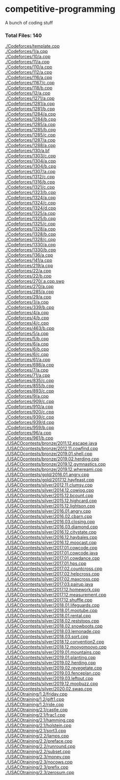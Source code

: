 # competitive-programming
A bunch of coding stuff

### Total Files: 140
[./Codeforces/template.cpp](./Codeforces/template.cpp)\
[./Codeforces/1/a.cpp](./Codeforces/1/a.cpp)\
[./Codeforces/10/a.cpp](./Codeforces/10/a.cpp)\
[./Codeforces/11/a.cpp](./Codeforces/11/a.cpp)\
[./Codeforces/110/a.cpp](./Codeforces/110/a.cpp)\
[./Codeforces/112/a.cpp](./Codeforces/112/a.cpp)\
[./Codeforces/116/a.cpp](./Codeforces/116/a.cpp)\
[./Codeforces/1167/c.cpp](./Codeforces/1167/c.cpp)\
[./Codeforces/118/b.cpp](./Codeforces/118/b.cpp)\
[./Codeforces/12/a.cpp](./Codeforces/12/a.cpp)\
[./Codeforces/1271/a.cpp](./Codeforces/1271/a.cpp)\
[./Codeforces/1281/a.cpp](./Codeforces/1281/a.cpp)\
[./Codeforces/1281/b.cpp](./Codeforces/1281/b.cpp)\
[./Codeforces/1284/a.cpp](./Codeforces/1284/a.cpp)\
[./Codeforces/1284/b.cpp](./Codeforces/1284/b.cpp)\
[./Codeforces/1285/a.cpp](./Codeforces/1285/a.cpp)\
[./Codeforces/1285/b.cpp](./Codeforces/1285/b.cpp)\
[./Codeforces/1285/c.cpp](./Codeforces/1285/c.cpp)\
[./Codeforces/1287/a.cpp](./Codeforces/1287/a.cpp)\
[./Codeforces/1288/a.cpp](./Codeforces/1288/a.cpp)\
[./Codeforces/130/a.bf](./Codeforces/130/a.bf)\
[./Codeforces/1303/c.cpp](./Codeforces/1303/c.cpp)\
[./Codeforces/1304/a.cpp](./Codeforces/1304/a.cpp)\
[./Codeforces/1304/b.cpp](./Codeforces/1304/b.cpp)\
[./Codeforces/1307/a.cpp](./Codeforces/1307/a.cpp)\
[./Codeforces/1312/c.cpp](./Codeforces/1312/c.cpp)\
[./Codeforces/1316/b.cpp](./Codeforces/1316/b.cpp)\
[./Codeforces/1321/c.cpp](./Codeforces/1321/c.cpp)\
[./Codeforces/1323/b.cpp](./Codeforces/1323/b.cpp)\
[./Codeforces/1324/a.cpp](./Codeforces/1324/a.cpp)\
[./Codeforces/1324/c.cpp](./Codeforces/1324/c.cpp)\
[./Codeforces/1324/d.cpp](./Codeforces/1324/d.cpp)\
[./Codeforces/1325/a.cpp](./Codeforces/1325/a.cpp)\
[./Codeforces/1325/b.cpp](./Codeforces/1325/b.cpp)\
[./Codeforces/1325/c.cpp](./Codeforces/1325/c.cpp)\
[./Codeforces/1328/a.cpp](./Codeforces/1328/a.cpp)\
[./Codeforces/1328/b.cpp](./Codeforces/1328/b.cpp)\
[./Codeforces/1328/c.cpp](./Codeforces/1328/c.cpp)\
[./Codeforces/1330/a.cpp](./Codeforces/1330/a.cpp)\
[./Codeforces/1330/b.cpp](./Codeforces/1330/b.cpp)\
[./Codeforces/136/a.cpp](./Codeforces/136/a.cpp)\
[./Codeforces/141/a.cpp](./Codeforces/141/a.cpp)\
[./Codeforces/219/a.cpp](./Codeforces/219/a.cpp)\
[./Codeforces/22/a.cpp](./Codeforces/22/a.cpp)\
[./Codeforces/22/b.cpp](./Codeforces/22/b.cpp)\
[./Codeforces/270/.a.cpp.swp](./Codeforces/270/.a.cpp.swp)\
[./Codeforces/270/a.cpp](./Codeforces/270/a.cpp)\
[./Codeforces/285/a.cpp](./Codeforces/285/a.cpp)\
[./Codeforces/29/a.cpp](./Codeforces/29/a.cpp)\
[./Codeforces/3/a.cpp](./Codeforces/3/a.cpp)\
[./Codeforces/339/b.cpp](./Codeforces/339/b.cpp)\
[./Codeforces/4/a.cpp](./Codeforces/4/a.cpp)\
[./Codeforces/4/b.cpp](./Codeforces/4/b.cpp)\
[./Codeforces/4/c.cpp](./Codeforces/4/c.cpp)\
[./Codeforces/463/b.cpp](./Codeforces/463/b.cpp)\
[./Codeforces/5/a.cpp](./Codeforces/5/a.cpp)\
[./Codeforces/5/b.cpp](./Codeforces/5/b.cpp)\
[./Codeforces/6/a.cpp](./Codeforces/6/a.cpp)\
[./Codeforces/6/b.cpp](./Codeforces/6/b.cpp)\
[./Codeforces/6/c.cpp](./Codeforces/6/c.cpp)\
[./Codeforces/61/a.cpp](./Codeforces/61/a.cpp)\
[./Codeforces/698/a.cpp](./Codeforces/698/a.cpp)\
[./Codeforces/7/a.cpp](./Codeforces/7/a.cpp)\
[./Codeforces/71/a.cpp](./Codeforces/71/a.cpp)\
[./Codeforces/835/c.cpp](./Codeforces/835/c.cpp)\
[./Codeforces/855/b.cpp](./Codeforces/855/b.cpp)\
[./Codeforces/893/c.cpp](./Codeforces/893/c.cpp)\
[./Codeforces/9/a.cpp](./Codeforces/9/a.cpp)\
[./Codeforces/909/c.cpp](./Codeforces/909/c.cpp)\
[./Codeforces/910/a.cpp](./Codeforces/910/a.cpp)\
[./Codeforces/920/c.cpp](./Codeforces/920/c.cpp)\
[./Codeforces/939/c.cpp](./Codeforces/939/c.cpp)\
[./Codeforces/939/d.cpp](./Codeforces/939/d.cpp)\
[./Codeforces/959/b.cpp](./Codeforces/959/b.cpp)\
[./Codeforces/96/a.cpp](./Codeforces/96/a.cpp)\
[./Codeforces/961/b.cpp](./Codeforces/961/b.cpp)\
[./USACOcontests/bronze/2011.12.escape.java](./USACOcontests/bronze/2011.12.escape.java)\
[./USACOcontests/bronze/2012.11.cowfind.cpp](./USACOcontests/bronze/2012.11.cowfind.cpp)\
[./USACOcontests/bronze/2019.01.shell.cpp](./USACOcontests/bronze/2019.01.shell.cpp)\
[./USACOcontests/bronze/2019.02.herding.cpp](./USACOcontests/bronze/2019.02.herding.cpp)\
[./USACOcontests/bronze/2019.12.gymnastics.cpp](./USACOcontests/bronze/2019.12.gymnastics.cpp)\
[./USACOcontests/bronze/2019.12.whereami.cpp](./USACOcontests/bronze/2019.12.whereami.cpp)\
[./USACOcontests/gold/2016.01.angry.cpp](./USACOcontests/gold/2016.01.angry.cpp)\
[./USACOcontests/gold/2017.12.hayfeast.cpp](./USACOcontests/gold/2017.12.hayfeast.cpp)\
[./USACOcontests/silver/2012.11.clumsy.cpp](./USACOcontests/silver/2012.11.clumsy.cpp)\
[./USACOcontests/silver/2014.12.cowjog.cpp](./USACOcontests/silver/2014.12.cowjog.cpp)\
[./USACOcontests/silver/2015.12.bcount.cpp](./USACOcontests/silver/2015.12.bcount.cpp)\
[./USACOcontests/silver/2015.12.highcard.cpp](./USACOcontests/silver/2015.12.highcard.cpp)\
[./USACOcontests/silver/2015.12.lightson.cpp](./USACOcontests/silver/2015.12.lightson.cpp)\
[./USACOcontests/silver/2016.01.angry.cpp](./USACOcontests/silver/2016.01.angry.cpp)\
[./USACOcontests/silver/2016.02.cbarn.cpp](./USACOcontests/silver/2016.02.cbarn.cpp)\
[./USACOcontests/silver/2016.03.closing.cpp](./USACOcontests/silver/2016.03.closing.cpp)\
[./USACOcontests/silver/2016.03.diamond.cpp](./USACOcontests/silver/2016.03.diamond.cpp)\
[./USACOcontests/silver/2016.12.citystate.cpp](./USACOcontests/silver/2016.12.citystate.cpp)\
[./USACOcontests/silver/2016.12.haybales.cpp](./USACOcontests/silver/2016.12.haybales.cpp)\
[./USACOcontests/silver/2016.12.moocast.cpp](./USACOcontests/silver/2016.12.moocast.cpp)\
[./USACOcontests/silver/2017.01.cowcode.cpp](./USACOcontests/silver/2017.01.cowcode.cpp)\
[./USACOcontests/silver/2017.01.cowcode.java](./USACOcontests/silver/2017.01.cowcode.java)\
[./USACOcontests/silver/2017.01.cowdance.cpp](./USACOcontests/silver/2017.01.cowdance.cpp)\
[./USACOcontests/silver/2017.01.hps.cpp](./USACOcontests/silver/2017.01.hps.cpp)\
[./USACOcontests/silver/2017.02.countcross.cpp](./USACOcontests/silver/2017.02.countcross.cpp)\
[./USACOcontests/silver/2017.02.helpcross.cpp](./USACOcontests/silver/2017.02.helpcross.cpp)\
[./USACOcontests/silver/2017.02.maxcross.cpp](./USACOcontests/silver/2017.02.maxcross.cpp)\
[./USACOcontests/silver/2017.03.pairup.java](./USACOcontests/silver/2017.03.pairup.java)\
[./USACOcontests/silver/2017.12.homework.cpp](./USACOcontests/silver/2017.12.homework.cpp)\
[./USACOcontests/silver/2017.12.measurement.cpp](./USACOcontests/silver/2017.12.measurement.cpp)\
[./USACOcontests/silver/2017.12.shuffle.cpp](./USACOcontests/silver/2017.12.shuffle.cpp)\
[./USACOcontests/silver/2018.01.lifeguards.cpp](./USACOcontests/silver/2018.01.lifeguards.cpp)\
[./USACOcontests/silver/2018.01.mootube.cpp](./USACOcontests/silver/2018.01.mootube.cpp)\
[./USACOcontests/silver/2018.01.rental.cpp](./USACOcontests/silver/2018.01.rental.cpp)\
[./USACOcontests/silver/2018.02.reststops.cpp](./USACOcontests/silver/2018.02.reststops.cpp)\
[./USACOcontests/silver/2018.02.snowboots.cpp](./USACOcontests/silver/2018.02.snowboots.cpp)\
[./USACOcontests/silver/2018.03.lemonade.cpp](./USACOcontests/silver/2018.03.lemonade.cpp)\
[./USACOcontests/silver/2018.03.sort.cpp](./USACOcontests/silver/2018.03.sort.cpp)\
[./USACOcontests/silver/2018.12.convention2.cpp](./USACOcontests/silver/2018.12.convention2.cpp)\
[./USACOcontests/silver/2018.12.mooyomooyo.cpp](./USACOcontests/silver/2018.12.mooyomooyo.cpp)\
[./USACOcontests/silver/2019.01.mountains.cpp](./USACOcontests/silver/2019.01.mountains.cpp)\
[./USACOcontests/silver/2019.01.planting.cpp](./USACOcontests/silver/2019.01.planting.cpp)\
[./USACOcontests/silver/2019.02.herding.cpp](./USACOcontests/silver/2019.02.herding.cpp)\
[./USACOcontests/silver/2019.02.revegetate.cpp](./USACOcontests/silver/2019.02.revegetate.cpp)\
[./USACOcontests/silver/2019.03.fenceplan.cpp](./USACOcontests/silver/2019.03.fenceplan.cpp)\
[./USACOcontests/silver/2019.03.leftout.cpp](./USACOcontests/silver/2019.03.leftout.cpp)\
[./USACOcontests/silver/2019.12.moobuzz.cpp](./USACOcontests/silver/2019.12.moobuzz.cpp)\
[./USACOcontests/silver/2020.02.swap.cpp](./USACOcontests/silver/2020.02.swap.cpp)\
[./USACOtraining/1.2/friday.cpp](./USACOtraining/1.2/friday.cpp)\
[./USACOtraining/1.2/gift1.cpp](./USACOtraining/1.2/gift1.cpp)\
[./USACOtraining/1.2/ride.cpp](./USACOtraining/1.2/ride.cpp)\
[./USACOtraining/2.1/castle.cpp](./USACOtraining/2.1/castle.cpp)\
[./USACOtraining/2.1/frac1.cpp](./USACOtraining/2.1/frac1.cpp)\
[./USACOtraining/2.1/hamming.cpp](./USACOtraining/2.1/hamming.cpp)\
[./USACOtraining/2.1/holstein.cpp](./USACOtraining/2.1/holstein.cpp)\
[./USACOtraining/2.1/sort3.cpp](./USACOtraining/2.1/sort3.cpp)\
[./USACOtraining/2.2/lamps.cpp](./USACOtraining/2.2/lamps.cpp)\
[./USACOtraining/2.2/preface.cpp](./USACOtraining/2.2/preface.cpp)\
[./USACOtraining/2.2/runround.cpp](./USACOtraining/2.2/runround.cpp)\
[./USACOtraining/2.2/subset.cpp](./USACOtraining/2.2/subset.cpp)\
[./USACOtraining/2.3/money.cpp](./USACOtraining/2.3/money.cpp)\
[./USACOtraining/2.3/nocows.cpp](./USACOtraining/2.3/nocows.cpp)\
[./USACOtraining/2.3/prefix.cpp](./USACOtraining/2.3/prefix.cpp)\
[./USACOtraining/2.3/zerosum.cpp](./USACOtraining/2.3/zerosum.cpp)
